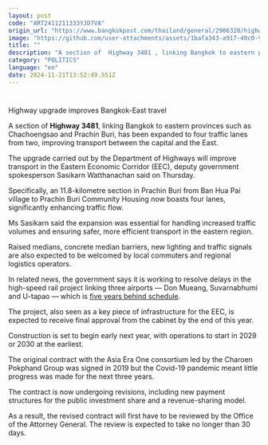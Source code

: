 ```yaml
---
layout: post
code: "ART2411211333YJD7VA"
origin_url: "https://www.bangkokpost.com/thailand/general/2906320/highway-upgrade-improves-bangkok-east-travel"
image: "https://github.com/user-attachments/assets/1bafa343-a917-40c0-9a96-78e131e24040"
title: ""
description: "A section of  Highway 3481 , linking Bangkok to eastern provinces such as Chachoengsao and Prachin Buri, has been expanded to four traffic lanes from two, improving transport between the capital and the East."
category: "POLITICS"
language: "en"
date: 2024-11-21T13:52:49.551Z
---
```


# 

Highway upgrade improves Bangkok-East travel

A section of **Highway 3481**, linking Bangkok to eastern provinces such as Chachoengsao and Prachin Buri, has been expanded to four traffic lanes from two, improving transport between the capital and the East.

The upgrade carried out by the Department of Highways will improve transport in the Eastern Economic Corridor (EEC), deputy government spokesperson Sasikarn Watthanachan said on Thursday.

Specifically, an 11.8-kilometre section in Prachin Buri from Ban Hua Pai village to Prachin Buri Community Housing now boasts four lanes, significantly enhancing traffic flow.

Ms Sasikarn said the expansion was essential for handling increased traffic volumes and ensuring safer, more efficient transport in the eastern region.

Raised medians, concrete median barriers, new lighting and traffic signals are also expected to be welcomed by local commuters and regional logistics operators.

In related news, the government says it is working to resolve delays in the high-speed rail project linking three airports — Don Mueang, Suvarnabhumi and U-tapao — which is [five years behind schedule](https://www.bangkokpost.com/thailand/general/2893058/three-airport-rail-plan-hits-another-snag).

The project, also seen as a key piece of infrastructure for the EEC, is expected to receive final approval from the cabinet by the end of this year.

Construction is set to begin early next year, with operations to start in 2029 or 2030 at the earliest.

The original contract with the Asia Era One consortium led by the Charoen Pokphand Group was signed in 2019 but the Covid-19 pandemic meant little progress was made for the next three years.

The contract is now undergoing revisions, including new payment structures for the public investment share and a revenue-sharing model.

As a result, the revised contract will first have to be reviewed by the Office of the Attorney General. The review is expected to take no longer than 30 days.